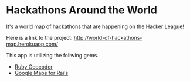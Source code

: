 Hackathons Around the World
=============

It's a world map of hackathons that are happening on the Hacker League!

Here is a link to the project: http://world-of-hackathons-map.herokuapp.com/

This app is utilizing the follwing gems.

- [Ruby Geocoder](http://www.rubygeocoder.com/)
- [Google Maps for Rails](https://github.com/apneadiving/Google-Maps-for-Rails)
